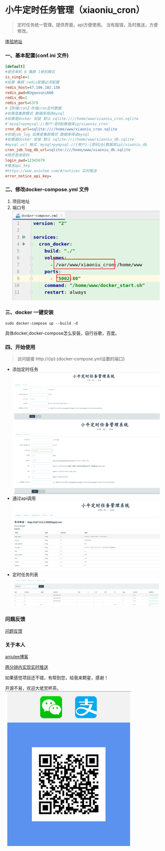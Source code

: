 # 小牛定时任务管理（xiaoniu_cron）
> 定时任务统一管理。提供界面，api方便使用。
>当有报错，及时推送，方便修改。
>

[体验地址](http://cron_demo.aniulee.com/ "体验地址")

### 一、基本配置(conf.ini 文件)
```ini
[default]
#是否单机 0 集群 1单机模式
is_single=1
#如果 集群 redis配置必须配置
redis_host=47.106.102.150
redis_pwd=BUgaosuni666
redis_db=1
redis_port=6379
#【存储cron】存储cron定时数据 
#如果是集群模式 数据库得选mysql
#如果是docker 安装 默认 sqlite:////home/www/xiaoniu_cron.sqlite
#'mysql+pymysql://用户:密码@数据库ip/xiaoniu_cron'
cron_db_url=sqlite:////home/www/xiaoniu_cron.sqlite
#存储job_log 如果是集群模式 数据库得选mysql 
#如果是docker 安装 默认 sqlite:////home/www/xiaoniu_db.sqlite
#mysql url 格式：mysql+pymysql://{用户}:{密码}@{数据库ip}/xiaoniu_db
cron_job_log_db_url=sqlite:////home/www/xiaoniu_db.sqlite
#网页登录密码
login_pwd=12345679
#推送api_key
#https://www.aniulee.com/#/notices 实时推送
error_notice_api_key=
```

### 二、修改docker-compose.yml 文件
1. 项目地址
2. 端口号
[![5](doc/5.png "修改docker-compose.yml文件")]()
### 三、docker 一键安装
```shell script
sudo docker-compose up --build -d
```
具体docker,docker-compose怎么安装，自行谷歌，百度。

### 四、开始使用
> 访问链接 http://{ip}:{docker-compose.yml设置的端口}


* 添加定时任务
[![1](doc/1.png "添加date定时")]()
[![2](doc/2.png "添加定时")]()
* 通过api调用 
[![4](doc/4.png "添加定时")]()
* 定时任务列表
[![3](doc/3.png "添加date定时")]()

### 问题反馈

[问题反馈](https://support.qq.com/products/284784 "问题反馈")

### 关于本人

[aniulee博客](https://www.aniulee.com "aniulee博客")

[两分钟内实现实时推送](https://www.aniulee.com/#/wx_push_setting "两分钟内实现实时推送")


如果感觉项目还不错，有帮到您，给我来颗星，感谢！

开源不易，欢迎大佬赏杯茶。
[![6](doc/6.png "添加date定时")]()
